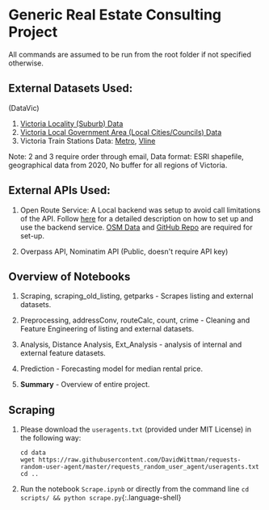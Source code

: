 # Generic Real Estate Consulting Project
All commands are assumed to be run from the root folder if not specified otherwise.

## External Datasets Used:
(DataVic)
1. [Victoria Locality (Suburb) Data](https://data.gov.au/dataset/ds-dga-af33dd8c-0534-4e18-9245-fc64440f742e/details) 
2. [Victoria Local Government Area (Local Cities/Councils) Data](https://datashare.maps.vic.gov.au/search?md=bc822a9c-3766-57ac-a034-bcad3fb66d86)
3. Victoria Train Stations Data: [Metro](https://discover.data.vic.gov.au/dataset/ptv-metro-train-stations), [Vline](https://discover.data.vic.gov.au/dataset/ptv-regional-train-stations)

Note: 2 and 3 require order through email, Data format: ESRI shapefile, geographical data from 2020, No buffer for all regions of Victoria.

## External APIs Used:
1. Open Route Service: A Local backend was setup to avoid call limitations of the API. Follow [here](https://giscience.github.io/openrouteservice/installation/Installation-and-Usage.html) for a detailed description on how to set up and use the backend service. [OSM Data](http://download.geofabrik.de/australia-oceania/australia.html) and [GitHub Repo](https://github.com/GIScience/openrouteservice) are required for set-up. 

2. Overpass API, Nominatim API (Public, doesn't require API key)

## Overview of Notebooks
1. Scraping, scraping_old_listing, getparks - Scrapes listing and external datasets.

2. Preprocessing, addressConv, routeCalc, count, crime - Cleaning and Feature Engineering of listing and external datasets.

3. Analysis, Distance Analysis, Ext_Analysis - analysis of internal and external feature datasets.

4. Prediction  - Forecasting model for median rental price.

5. **Summary** - Overview of entire project.

## Scraping
1. Please download the `useragents.txt` (provided under MIT License) in the following way:
    ```shell
    cd data
    wget https://raw.githubusercontent.com/DavidWittman/requests-random-user-agent/master/requests_random_user_agent/useragents.txt
    cd ..
    ```
2. Run the notebook `Scrape.ipynb` or directly from the command line `cd scripts/ && python scrape.py`{:.language-shell}